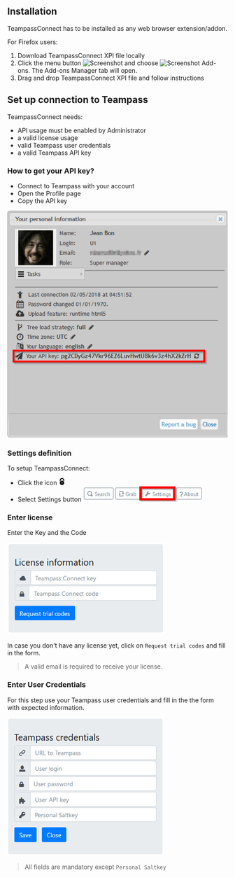 ## Installation

TeampassConnect has to be installed as any web browser extension/addon.

For Firefox users:

1. Download TeampassConnect XPI file locally
2. Click the menu button ![Screenshot](https://prod-cdn.sumo.mozilla.net/uploads/gallery/images/2017-10-22-15-37-15-18c775.png) and choose ![Screenshot](https://prod-cdn.sumo.mozilla.net/uploads/gallery/images/2017-10-30-08-25-40-b7327f.png) Add-ons. The Add-ons Manager tab will open. 
3. Drag and drop TeampassConnect XPI file and follow instructions

## Set up connection to Teampass

TeampassConnect needs:

- API usage must be enabled by Administrator
- a valid license usage
- valid Teampass user credentials
- a valid Teampass API key

### How to get your API key?

- Connect to Teampass with your account
- Open the Profile page
- Copy the API key

![Screenshot](../img/tpc-settings-api-key.png)

### Settings definition

To setup TeampassConnect:

- Click the icon ![Screenshot](../img/icon-16.png)
- Select Settings button ![Screenshot](../img/tpc-menu-settings.png)

### Enter license

Enter the Key and the Code

![Screenshot](../img/tpc-settings-trial.png)

In case you don't have any license yet, click on `Request trial codes` and fill in the form.

> A valid email is required to receive your license.


### Enter User Credentials

For this step use your Teampass user credentials and fill in the the form with expected information.

![Screenshot](../img/tpc-settings-user.png)

> All fields are mandatory except `Personal Saltkey`
